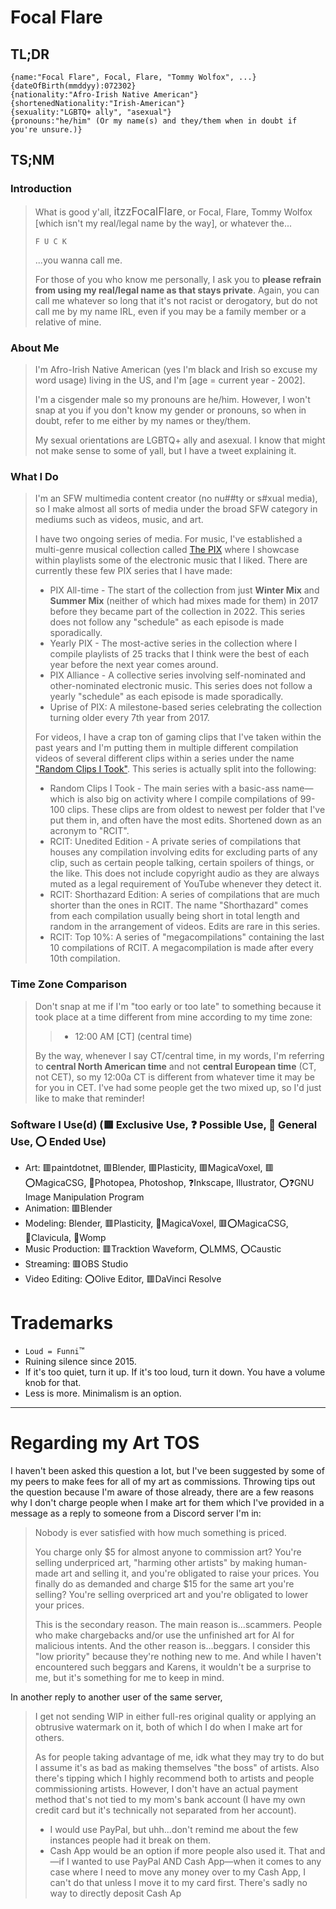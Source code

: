 <!-- docs/_sidebar.md -->

<!--
# Directory

* [Home](home.md)
* [About Me](aboutMe.md)
* [Art TOS](tos.md)
-->

<!-- aboutMe.md -->

# Focal Flare

##  TL;DR

```
{name:"Focal Flare", Focal, Flare, "Tommy Wolfox", ...}
{dateOfBirth(mmddyy):072302}
{nationality:"Afro-Irish Native American"}
{shortenedNationality:"Irish-American"}
{sexuality:"LGBTQ+ ally", "asexual"}
{pronouns:"he/him" (Or my name(s) and they/them when in doubt if you're unsure.)}
```

## TS;NM

### Introduction

> What is good y'all, <big>itzzFocalFlare</big>, or Focal, Flare, Tommy Wolfox [which isn't my real/legal name by the way], or whatever the...
> 
> ```F U C K```
>
> ...you wanna call me.
>
>
> For those of you who know me personally, I ask you to **please refrain from using my real/legal name as that stays private**. Again, you can call me whatever so long that it's not racist or derogatory, but do not call me by my name IRL, even if you may be a family member or a relative of mine.

### About Me

> I'm Afro-Irish Native American  (yes I'm black and Irish so excuse my word usage) living in the US, and I'm [age = current year - 2002].
>
> I'm a cisgender male so my pronouns are he/him. However, I won't snap at you if you don't know my gender or pronouns, so when in doubt, refer to me either by my names or they/them.
>
> My sexual orientations are LGBTQ+ ally and asexual. I know that might not make sense to some of yall, but I have a tweet explaining it.

### What I Do

> I'm an SFW multimedia content creator (no nu##ty or s#xual media), so I make almost all sorts of media under the broad SFW category in mediums such as videos, music, and art.
>
> I have two ongoing series of media. For music, I've established a multi-genre musical collection called [The PIX](https://sites.google.com/view/thepix/home?authuser=0) where I showcase within playlists some of the electronic music that I liked. There are currently these few PIX series that I have made:
>
> * PIX All-time - The start of the collection from just **Winter Mix** and **Summer Mix** (neither of which had mixes made for them) in 2017 before they became part of the collection in 2022. This series does not follow any "schedule" as each episode is made sporadically.
> * Yearly PIX - The most-active series in the collection where I compile playlists of 25 tracks that I think were the best of each year before the next year comes around.
> * PIX Alliance - A collective series involving self-nominated and other-nominated electronic music. This series does not follow a yearly "schedule" as each episode is made sporadically.
> * Uprise of PIX: A milestone-based series celebrating the collection turning older every 7th year from 2017.
>
> For videos, I have a crap ton of gaming clips that I've taken within the past years and I'm putting them in multiple different compilation videos of several different clips within a series under the name ["Random Clips I Took"](https://www.youtube.com/playlist?list=PLHTN9xwaE13jvWsPhwYjJERQV-AJec0_d). This series is actually split into the following:
> 
> * Random Clips I Took - The main series with a basic-ass name—which is also big on activity where I compile compilations of 99-100 clips. These clips are from oldest to newest per folder that I've put them in, and often have the most edits. Shortened down as an acronym to "RCIT".
> * RCIT: Unedited Edition - A private series of compilations that houses any compilation involving edits for excluding parts of any clip, such as certain people talking, certain spoilers of things, or the like. This does not include copyright audio as they are always muted as a legal requirement of YouTube whenever they detect it.
> * RCIT: Shorthazard Edition: A series of compilations that are much shorter than the ones in RCIT. The name "Shorthazard" comes from each compilation usually being short in total length and random in the arrangement of videos. Edits are rare in this series.
> * RCIT: Top 10%: A series of "megacompilations" containing the last 10 compilations of RCIT. A megacompilation is made after every 10th compilation.

### Time Zone Comparison

> Don't snap at me if I'm "too early or too late" to something because it took place at a time different from mine according to my time zone:
>
>> * 12:00 AM [CT] (central time)
>
> By the way, whenever I say CT/central time, in my words, I'm referring to **central North American time** and not **central European time** (CT, not CET), so my 12:00a CT is different from whatever time it may be for you in CET. I've had some people get the two mixed up, so I'd just like to make that reminder!

### Software I Use(d) (🟥 Exclusive Use, ❓️ Possible Use, 🔴 General Use, ⭕️ Ended Use)

* Art: 🟥paintdotnet, 🟥Blender, 🟥Plasticity, 🟥MagicaVoxel, 🟥⭕️MagicaCSG, 🔴Photopea, Photoshop, ❓️Inkscape, Illustrator, ⭕️❓️GNU Image Manipulation Program
* Animation: 🟥Blender
* Modeling: Blender, 🟥Plasticity, 🔴MagicaVoxel, 🟥⭕️MagicaCSG, 🔴Clavicula, 🔴Womp
* Music Production: 🟥Tracktion Waveform, ⭕️LMMS, ⭕️Caustic
* Streaming: 🟥OBS Studio
* Video Editing: ⭕️Olive Editor, 🟥DaVinci Resolve

# Trademarks

* `Loud = Funni`™️
* Ruining silence since 2015.
* If it's too quiet, turn it up. If it's too loud, turn it down. You have a volume knob for that.
* Less is more. Minimalism is an option.

---

# Regarding my Art TOS

I haven't been asked this question a lot, but I've been suggested by some of my peers to make fees for all of my art as commissions. Throwing tips out the question because I'm aware of those already, there are a few reasons why I don't charge people when I make art for them which I've provided in a message as a reply to someone from a Discord server I'm in:

> Nobody is ever satisfied with how much something is priced. 
> 
> You charge only \$5 for almost anyone to commission art? You're selling underpriced art, "harming other artists" by making human-made art and selling it, and you're obligated to raise your prices. You finally do as demanded and charge \$15 for the same art you're selling? You're selling overpriced art and you're obligated to lower your prices. <!-- Why the hell is "$" making this text parse as one line of code on the actual website- -->
> 
> This is the secondary reason. The main reason is...scammers. People who make chargebacks and/or use the unfinished art for AI for malicious intents.
And the other reason is...beggars. I consider this "low priority" because they're nothing new to me. And while I haven't encountered such beggars and Karens, it wouldn't be a surprise to me, but it's something for me to keep in mind.

In another reply to another user of the same server,

> I get not sending WIP in either full-res original quality or applying an obtrusive watermark on it, both of which I do when I make art for others.
> 
> As for people taking advantage of me, idk what they may try to do but I assume it's as bad as making themselves "the boss" of artists.
> Also there's tipping which I highly recommend both to artists and people commissioning artists. However, I don't have an actual payment method that's not tied to my mom's bank account (I have my own credit card but it's technically not separated from her account).
> * I would use PayPal, but uhh...don't remind me about the few instances people had it break on them. 
> * Cash App would be an option if more people also used it. That and—if I wanted to use PayPal AND Cash App—when it comes to any case where I need to move any money over to my Cash App, I can't do that unless I move it to my card first. There's sadly no way to directly deposit Cash Ap
